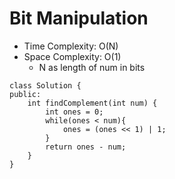 # Bit Manipulation
* Time Complexity: O(N)
* Space Complexity: O(1)
	* N as length of num in bits
```
class Solution {
public:
    int findComplement(int num) {
        int ones = 0;
        while(ones < num){
            ones = (ones << 1) | 1;
        }
        return ones - num;
    }
}
```